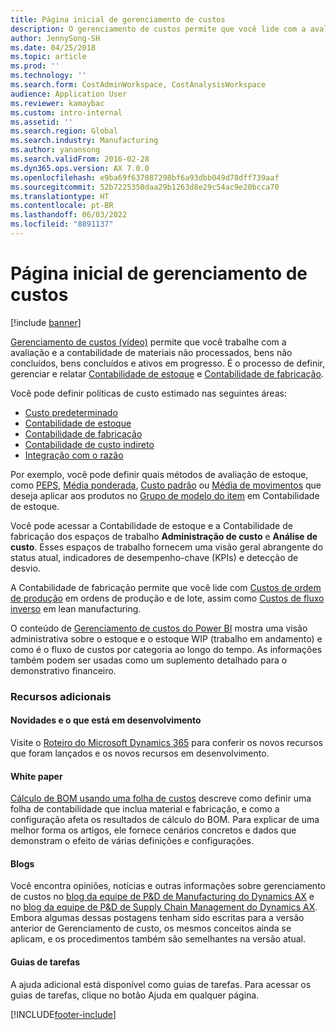 ```yaml
---
title: Página inicial de gerenciamento de custos
description: O gerenciamento de custos permite que você lide com a avaliação e a contabilidade de materiais não processados, bens não concluídos, bens concluídos e ativos em progresso.
author: JennySong-SH
ms.date: 04/25/2018
ms.topic: article
ms.prod: ''
ms.technology: ''
ms.search.form: CostAdminWorkspace, CostAnalysisWorkspace
audience: Application User
ms.reviewer: kamaybac
ms.custom: intro-internal
ms.assetid: ''
ms.search.region: Global
ms.search.industry: Manufacturing
ms.author: yanansong
ms.search.validFrom: 2016-02-28
ms.dyn365.ops.version: AX 7.0.0
ms.openlocfilehash: e9ba69f637087298bf6a93dbb049d78dff739aaf
ms.sourcegitcommit: 52b7225350daa29b1263d8e29c54ac9e20bcca70
ms.translationtype: HT
ms.contentlocale: pt-BR
ms.lasthandoff: 06/03/2022
ms.locfileid: "8891137"
---
```

# <a name="cost-management-home-page"></a>Página inicial de gerenciamento de custos

[!include [banner](../includes/banner.md)]

[Gerenciamento de custos (vídeo)](https://www.youtube.com/watch?v=vXzlC-mOBcg&feature=youtu.be) permite que você trabalhe com a avaliação e a contabilidade de materiais não processados, bens não concluídos, bens concluídos e ativos em progresso. É o processo de definir, gerenciar e relatar [Contabilidade de estoque](cost-object.md) e [Contabilidade de fabricação](bom-calculations.md).

Você pode definir políticas de custo estimado nas seguintes áreas:

- [Custo predeterminado](costing-versions.md)
- [Contabilidade de estoque](cost-object.md)
- [Contabilidade de fabricação](bom-calculations.md)
- [Contabilidade de custo indireto](costing-sheets.md)
- [Integração com o razão](production-order-cost-analysis.md)

Por exemplo, você pode definir quais métodos de avaliação de estoque, como [PEPS](fifo-physical-value-marking.md), [Média ponderada](weighted-average-physical-value-marking.md), [Custo padrão](prerequisites-standard-costs.md) ou [Média de movimentos](moving-average.md) que deseja aplicar aos produtos no [Grupo de modelo do item](../inventory/reserve-inventory-quantities.md) em Contabilidade de estoque.

Você pode acessar a Contabilidade de estoque e a Contabilidade de fabricação dos espaços de trabalho **Administração de custo** e **Análise de custo**. Esses espaços de trabalho fornecem uma visão geral abrangente do status atual, indicadores de desempenho-chave (KPIs) e detecção de desvio. 

A Contabilidade de fabricação permite que você lide com [Custos de ordem de produção](production-order-cost-analysis.md) em ordens de produção e de lote, assim como [Custos de fluxo inverso](backflush-costing.md) em lean manufacturing.

O conteúdo de [Gerenciamento de custos do Power BI](../../fin-ops-core/dev-itpro/analytics/cost-management-content-pack.md) mostra uma visão administrativa sobre o estoque e o estoque WIP (trabalho em andamento) e como é o fluxo de custos por categoria ao longo do tempo. As informações também podem ser usadas como um suplemento detalhado para o demonstrativo financeiro.

### <a name="additional-resources"></a>Recursos adicionais

#### <a name="whats-new-and-in-development"></a>Novidades e o que está em desenvolvimento

Visite o [Roteiro do Microsoft Dynamics 365](https://roadmap.dynamics.com/) para conferir os novos recursos que foram lançados e os novos recursos em desenvolvimento.

#### <a name="white-paper"></a>White paper

[Cálculo de BOM usando uma folha de custos](https://www.microsoft.com/download/details.aspx?id=101937) descreve como definir uma folha de contabilidade que inclua material e fabricação, e como a configuração afeta os resultados de cálculo do BOM. Para explicar de uma melhor forma os artigos, ele fornece cenários concretos e dados que demonstram o efeito de várias definições e configurações.

#### <a name="blogs"></a>Blogs

Você encontra opiniões, notícias e outras informações sobre gerenciamento de custos no [blog da equipe de P&D de Manufacturing do Dynamics AX](/archive/blogs/axmfg/) e no [blog da equipe de P&D de Supply Chain Management do Dynamics AX](https://blogs.msdn.microsoft.com/dynamicsaxscm). Embora algumas dessas postagens tenham sido escritas para a versão anterior de Gerenciamento de custo, os mesmos conceitos ainda se aplicam, e os procedimentos também são semelhantes na versão atual.

#### <a name="task-guides"></a>Guias de tarefas

A ajuda adicional está disponível como guias de tarefas. Para acessar os guias de tarefas, clique no botão Ajuda em qualquer página.

[!INCLUDE[footer-include](../../includes/footer-banner.md)]